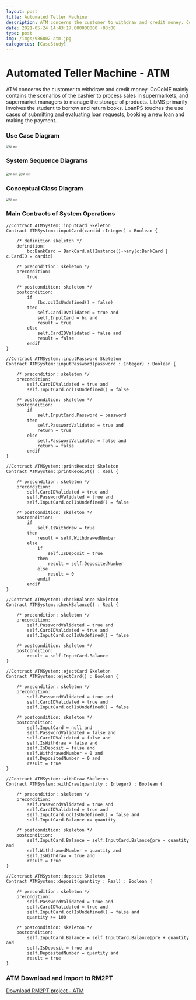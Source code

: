 ```yaml
---
layout: post
title: Automated Teller Machine
description: ATM concerns the customer to withdraw and credit money. CoCoME mainly contains the scenarios of the cashier to process sales in supermarkets, and supermarket managers to manage the storage of products. LibMS primarily involves the student to borrow and return books. LoanPS touches the use cases of submitting and evaluating loan requests, booking a new loan and making the payment.
date: 2021-05-24 14:43:17.000000000 +08:00
type: post
img: /imgs/986002-atm.jpg
categories: [CaseStudy]
---
```


# Automated Teller Machine - ATM

ATM concerns the customer to withdraw and credit money. CoCoME mainly contains the scenarios of the cashier to process sales in supermarkets, and supermarket managers to manage the storage of products. LibMS primarily involves the student to borrow and return books. LoanPS touches the use cases of submitting and evaluating loan requests, booking a new loan and making the payment.

### Use Case Diagram

<img src="/imgs/atm-ucd.png" alt="Alt text" style="zoom: 50%;" />

### System Sequence Diagrams

<img src="/imgs/atm-ssd-withdraw.png" alt="Alt text" style="zoom: 50%;" />
<img src="/imgs/atm-ssd-deposit.png" alt="Alt text" style="zoom: 50%;" />

### Conceptual Class Diagram

<img src="/imgs/atm-ccd.png" alt="Alt text" style="zoom: 50%;" />

### Main Contracts of System Operations

```
//Contract ATMSystem::inputCard Skeleton
Contract ATMSystem::inputCard(cardid :Integer) : Boolean {

	/* definition skeleton */
	definition:
		bc:BankCard = BankCard.allInstance()->any(c:BankCard | c.CardID = cardid)

	/* precondition: skeleton */
	precondition:
		true

	/* postcondition: skeleton */
	postcondition:
		if
			(bc.oclIsUndefined() = false)
		then
			self.CardIDValidated = true and
			self.InputCard = bc and
			result = true
		else
			self.CardIDValidated = false and
			result = false
		endif
}

//Contract ATMSystem::inputPassword Skeleton
Contract ATMSystem::inputPassword(password : Integer) : Boolean {

	/* precondition: skeleton */
	precondition:
		self.CardIDValidated = true and
		self.InputCard.oclIsUndefined() = false

	/* postcondition: skeleton */
	postcondition:
		if
			self.InputCard.Password = password
		then
			self.PasswordValidated = true and
			return = true
		else
			self.PasswordValidated = false and
			return = false
		endif
}

//Contract ATMSystem::printReceipt Skeleton
Contract ATMSystem::printReceipt() : Real {

	/* precondition: skeleton */
	precondition:
		self.CardIDValidated = true and
		self.PasswordValidated = true and
		self.InputCard.oclIsUndefined() = false

	/* postcondition: skeleton */
	postcondition:
		if
			self.IsWithdraw = true
		then
			result = self.WithdrawedNumber
		else
			if
				self.IsDeposit = true
			then
				result = self.DepositedNumber
			else
				result = 0
			endif
		endif
}

//Contract ATMSystem::checkBalance Skeleton
Contract ATMSystem::checkBalance() : Real {

	/* precondition: skeleton */
	precondition:
		self.PasswordValidated = true and
		self.CardIDValidated = true and
		self.InputCard.oclIsUndefined() = false

	/* postcondition: skeleton */
	postcondition:
		result = self.InputCard.Balance
}

//Contract ATMSystem::ejectCard Skeleton
Contract ATMSystem::ejectCard() : Boolean {

	/* precondition: skeleton */
	precondition:
		self.PasswordValidated = true and
		self.CardIDValidated = true and
		self.InputCard.oclIsUndefined() = false

	/* postcondition: skeleton */
	postcondition:
		self.InputCard = null and
		self.PasswordValidated = false and
		self.CardIDValidated = false and
		self.IsWithdraw = false and
		self.IsDeposit = false and
		self.WithdrawedNumber = 0 and
		self.DepositedNumber = 0 and
		result = true
}

//Contract ATMSystem::withDraw Skeleton
Contract ATMSystem::withDraw(quantity : Integer) : Boolean {

	/* precondition: skeleton */
	precondition:
		self.PasswordValidated = true and
		self.CardIDValidated = true and
		self.InputCard.oclIsUndefined() = false and
		self.InputCard.Balance >= quantity

	/* postcondition: skeleton */
	postcondition:
		self.InputCard.Balance = self.InputCard.Balance@pre - quantity and
		self.WithdrawedNumber = quantity and
		self.IsWithdraw = true and
		result = true
}

//Contract ATMSystem::deposit Skeleton
Contract ATMSystem::deposit(quantity : Real) : Boolean {

	/* precondition: skeleton */
	precondition:
		self.PasswordValidated = true and
		self.CardIDValidated = true and
		self.InputCard.oclIsUndefined() = false and
		quantity >= 100

	/* postcondition: skeleton */
	postcondition:
		self.InputCard.Balance = self.InputCard.Balance@pre + quantity and
		self.IsDeposit = true and
		self.DepositedNumber = quantity and
		result = true
}
```

### ATM Download and Import to RM2PT

[Download RM2PT project - ATM](https://github.com/RM2PT/CaseStudies)
